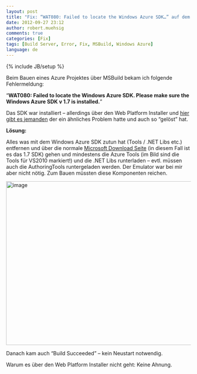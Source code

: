 ```yaml
---
layout: post
title: "Fix: “WAT080: Failed to locate the Windows Azure SDK…” auf dem Buildserver"
date: 2012-09-27 23:12
author: robert.muehsig
comments: true
categories: [Fix]
tags: [Build Server, Error, Fix, MSBuild, Windows Azure]
language: de
---
```

{% include JB/setup %}
<p>Beim Bauen eines Azure Projektes über MSBuild bekam ich folgende Fehlermeldung:</p> <p>“<strong>WAT080: Failed to locate the Windows Azure SDK. Please make sure the Windows Azure SDK v 1.7 is installed.</strong>”</p> <p>Das SDK war installiert – allerdings über den Web Platform Installer und <a href="http://www.deepakkapoor.net/wat080-failed-to-locate-the-windows-azure-sdk-please-make-sure-the-windows-azure-sdk-v1-5-is-installed/">hier gibt es jemanden</a> der ein ähnliches Problem hatte und auch so “gelöst” hat.</p> <p><strong>Lösung:</strong> </p> <p>Alles was mit dem Windows Azure SDK zutun hat (Tools / .NET Libs etc.) entfernen und über die normale <a href="http://www.microsoft.com/en-us/download/details.aspx?id=29988">Microsoft Download Seite</a> (in diesem Fall ist es das 1.7 SDK) gehen und mindestens die Azure Tools (im Bild sind die Tools für VS2010 markiert!) und die .NET Libs runterladen – evtl. müssen auch die AuthoringTools runtergeladen werden. Der Emulator war bei mir aber nicht nötig. Zum Bauen müssten diese Komponenten reichen.</p> <p><a href="{{BASE_PATH}}/assets/wp-images-de/image1594.png"><img title="image" style="border-top: 0px; border-right: 0px; border-bottom: 0px; border-left: 0px; display: inline" border="0" alt="image" src="{{BASE_PATH}}/assets/wp-images-de/image_thumb755.png" width="534" height="447"></a> </p> <p>Danach kam auch “Build Succeeded” – kein Neustart notwendig.</p> <p>Warum es über den Web Platform Installer nicht geht: Keine Ahnung.</p>

